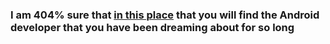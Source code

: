 ### I am **404%** sure that [in this place](alex-soft-r.github.io) that you will find the Android developer that you have been dreaming about for so long
